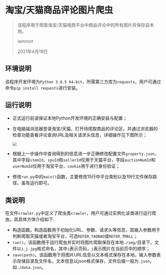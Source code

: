 # 淘宝/天猫商品评论图片爬虫

> 该程序用于爬取淘宝/天猫电商平台中商品评论中的所有图片并保存自本地。
> 
> iamroot
> 
> 2021年4月19日

## 环境说明

该程序开发环境为`Python 3.8.5 64-bit`，所需第三方库为`requests`，用户可通过命令`pip install requests`进行安装。

## 运行说明

- 正式运行前请保证本地Python开发环境的正确安装与配置；

- 在电脑端浏览器登录淘宝/天猫，打开待爬取商品的评论区，并通过浏览器的检查功能查看评论查询URL及相关请求头信息，详细操作见下图所示；

  <img src="https://github.com/CuiiGen/taobao_comment_picture/raw/main/gif/temp.gif" style="zoom:80%;" />

- 根据上一步操作中查询得到的信息进一步正确修改配置文件`property.json`，其中字段`itemId`、`spuId`和`sellerId`仅用于天猫平台，字段`auctionNumId`和`userNumId`仅用于淘宝平台，`cookie`用于进行身份验证；

- 修改`run.py`中的`main()`函数，主要修改15行中平台类别以及19行文件保存路径，虽有运行即可。

## 类说明

在文件`crawler.py`中定义了爬虫类`crawler`，用户可通过实例化该类进行运行爬虫。其具体方体介绍如下:

- 构造函数。构造函数用于初始化URL、参数、请求头等信息，其输入参数用于判断爬取天猫或者淘宝平台，可选`REFER_TAOBAO`或`REFER_TMALL`；
- `run()`。该函数用于运行爬虫并实时将图片爬取保存在本地`./img/`目录下，文件以`i_j.jpg`格式命名，其中`i`表示页码，`j`表示图片在当前页中的顺序；
- `save(path)`。该函数用于将图片URL信息以文本格式保存在本地，输入参数表示存储目录及文件名，文本信息以json格式保存，文件后缀一般为`.json`，如`./data.json`。